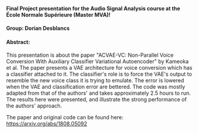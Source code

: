 #### Final Project presentation for the Audio Signal Analysis course at the École Normale Supérieure (Master MVA)!

#### Group: Dorian Desblancs

#### Abstract:

This presentation is about the paper "ACVAE-VC: Non-Parallel Voice Conversion With Auxiliary Classifier Variational Autoencoder" by Kameoka et al. The paper presents a VAE architecture for voice conversion which has a classifier attached to it. The classifier's role is to force the VAE's output to resemble the new voice class it is trying to emulate. The error is lowered when the VAE and classification error are bettered. The code was mostly adapted from that of the authors' and takes approximately 2.5 hours to run. The results here were presented, and illustrate the strong performance of the authors' approach.

The paper and original code can be found here: https://arxiv.org/abs/1808.05092
